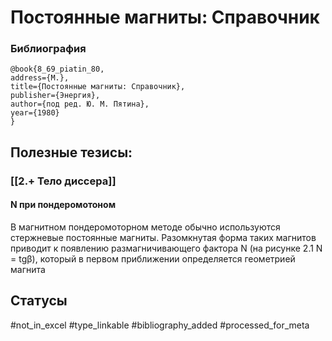 # Постоянные магниты: Справочник

### Библиография
```
@book{8_69_piatin_80,
address={М.},
title={Постоянные магниты: Справочник},
publisher={Энергия},
author={под ред. Ю. М. Пятина},
year={1980}
}
```

## Полезные тезисы:
### [[2.+ Тело диссера]]
#### N при пондеромотоном
В магнитном пондеромоторном методе обычно используются стержневые постоянные магниты. Разомкнутая форма таких магнитов приводит к появлению размагничивающего фактора N (на рисунке 2.1 N = tgβ), который в первом приближении определяется геометрией магнита

## Статусы
#not_in_excel 
#type_linkable 
#bibliography_added
#processed_for_meta
